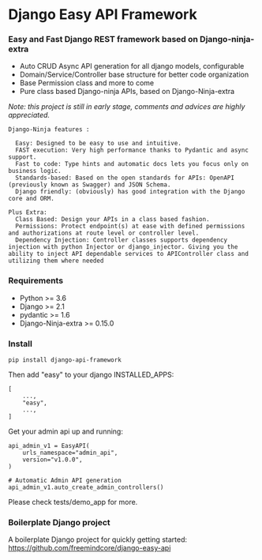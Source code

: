 # Django Easy API Framework

###  Easy and Fast Django REST framework based on Django-ninja-extra

- Auto CRUD Async API generation for all django models, configurable
- Domain/Service/Controller base structure for better code organization
- Base Permission class and more to come
- Pure class based Django-ninja APIs, based on Django-Ninja-extra

_Note: this project is still in early stage, comments and advices are highly appreciated._


```
Django-Ninja features :

  Easy: Designed to be easy to use and intuitive.
  FAST execution: Very high performance thanks to Pydantic and async support.
  Fast to code: Type hints and automatic docs lets you focus only on business logic.
  Standards-based: Based on the open standards for APIs: OpenAPI (previously known as Swagger) and JSON Schema.
  Django friendly: (obviously) has good integration with the Django core and ORM.

Plus Extra:
  Class Based: Design your APIs in a class based fashion.
  Permissions: Protect endpoint(s) at ease with defined permissions and authorizations at route level or controller level.
  Dependency Injection: Controller classes supports dependency injection with python Injector or django_injector. Giving you the ability to inject API dependable services to APIController class and utilizing them where needed
```

### Requirements
- Python >= 3.6
- Django >= 2.1 
- pydantic >= 1.6 
- Django-Ninja-extra >= 0.15.0

### Install
`pip install django-api-framework`

Then add "easy" to your django INSTALLED_APPS:

```
[
    ...,
    "easy",
    ...,
]
```


Get your admin api up and running:
```
api_admin_v1 = EasyAPI(
    urls_namespace="admin_api",
    version="v1.0.0",
)

# Automatic Admin API generation
api_admin_v1.auto_create_admin_controllers()
```

Please check tests/demo_app for more.


### Boilerplate Django project
A boilerplate Django project for quickly getting started:
https://github.com/freemindcore/django-easy-api

